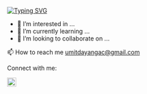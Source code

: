 [![Typing SVG](https://readme-typing-svg.herokuapp.com?duration=6000&color=2EF700&center=do%C4%9Fru&vCenter=yanl%C4%B1%C5%9F&multiline=true&height=113&lines=I'm+%C3%9Cmit+DAYANGA%C3%87;Technologies+I'm+Interested+In;HTML%2CCSS%2CJavaScript%2CReact%2CAngular%2C;Vue%2CPHP%2CJAVA%2CC%23%2CPython)](https://git.io/typing-svg)


<!--##  👋 Hi, I’m @umitdayangac-->
- 👀 I’m interested in ...
- 🌱 I’m currently learning ...
- 💞️ I’m looking to collaborate on ...

📫 How to reach me umitdayangac@gmail.com

Connect with me:

<a href="https://www.linkedin.com/in/%C3%BCmit-dayanga%C3%A7-98209171/"><img align="left" src="https://raw.githubusercontent.com/yushi1007/yushi1007/main/images/linkedin.svg" alt="Sina | LinkedIn" width="21px"/></a>

